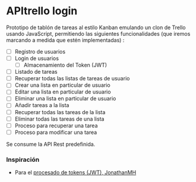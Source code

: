 # APItrello login

Prototipo de tablón de tareas al estilo Kanban emulando un clon de Trello usando JavaScript, permitiendo las siguientes funcionalidades (que iremos marcando a medida que estén implementadas) :

- [ ] Registro de usuarios
- [ ] Login de usuarios
  - [ ] Almacenamiento del Token (JWT)
- [ ] Listado de tareas
- [ ] Recuperar todas las listas de tareas de usuario
- [ ] Crear una lista en particular de usuario
- [ ] Editar una lista en particular de usuario
- [ ] Eliminar una lista en particular de usuario
- [ ] Añadir tareas a la lista
- [ ] Recuperar todas las tareas de la lista
- [ ] Eliminar todas las tareas de una lista
- [ ] Proceso para recuperar una tarea
- [ ] Proceso para modificar una tarea

Se consume la API Rest predefinida.



### Inspiración

- Para el [procesado de tokens (JWT), JonathanMH](https://jonathanmh.com/example-json-web-tokens-vanilla-javascript/)





